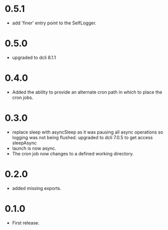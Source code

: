 # 0.5.1 
- add 'finer' entry point to the SelfLogger.

# 0.5.0
- upgraded to dcli 8.1.1

# 0.4.0
- Added the ability to provide an alternate cron path in which to place
the cron jobs.

# 0.3.0
- replace sleep with asyncSleep as it was pausing all async operations so logging was not being flushed. upgraded to dcli 7.0.5 to get access sleepAsync
- launch is now async.
- The cron job now changes to a defined working directory.

# 0.2.0
- added missing exports.

# 0.1.0
- First release.
